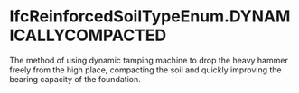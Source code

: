 IfcReinforcedSoilTypeEnum.DYNAMICALLYCOMPACTED
==============================================
The method of using dynamic tamping machine to drop the heavy hammer freely
from the high place, compacting the soil and quickly improving the bearing
capacity of the foundation.  


